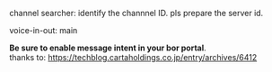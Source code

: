 channel searcher: identify the channnel ID. pls prepare the server id.

voice-in-out: main

**Be sure to enable message intent in your bor portal**.  
thanks to: https://techblog.cartaholdings.co.jp/entry/archives/6412
